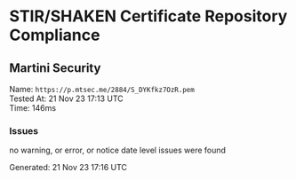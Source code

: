 # STIR/SHAKEN Certificate Repository Compliance

## Martini Security

Name: `https://p.mtsec.me/2884/S_DYKfkz7OzR.pem`\
Tested At: 21 Nov 23 17:13 UTC\
Time: 146ms

### Issues

no warning, or error, or notice date level issues were found

Generated: 21 Nov 23 17:16 UTC